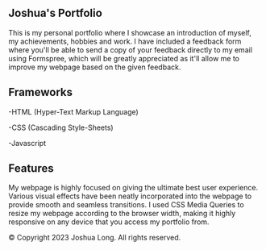 ## Joshua's Portfolio
This is my personal portfolio where I showcase an introduction of myself, my achievements, hobbies and work. I have included a feedback form where you'll be able to send a copy of your feedback directly to my email using Formspree, which will be greatly appreciated as it'll allow me to improve my webpage based on the given feedback.

## Frameworks
-HTML (Hyper-Text Markup Language)

-CSS (Cascading Style-Sheets)

-Javascript

## Features
My webpage is highly focused on giving the ultimate best user experience. Various visual effects have been neatly incorporated into the webpage to provide smooth and seamless transitions. I used CSS Media Queries to resize my webpage according to the browser width, making it highly responsive on any device that you access my portfolio from.

©️ Copyright 2023 Joshua Long. All rights reserved.